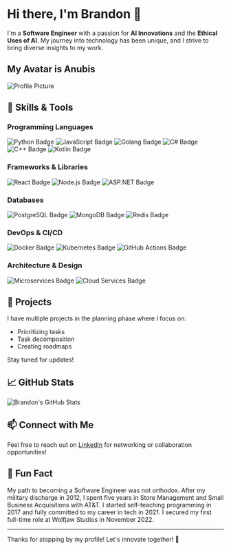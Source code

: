 # Hi there, I'm Brandon 👋

I'm a **Software Engineer** with a passion for **AI Innovations** and the **Ethical Uses of AI**. My journey into technology has been unique, and I strive to bring diverse insights to my work.

## My Avatar is Anubis
![Profile Picture](https://drive.google.com/file/d/15edBMWFn4Oh6fRonnQnTkudKVHYrH37e/view?usp=sharing)

## 🚀 Skills & Tools

### Programming Languages
![Python Badge](https://img.shields.io/badge/Python-3776AB?style=flat&logo=python&logoColor=white)
![JavaScript Badge](https://img.shields.io/badge/JavaScript-F7DF1E?style=flat&logo=javascript&logoColor=black)
![Golang Badge](https://img.shields.io/badge/Golang-00ADD8?style=flat&logo=go&logoColor=white)
![C# Badge](https://img.shields.io/badge/C%23-239120?style=flat&logo=csharp&logoColor=white)
![C++ Badge](https://img.shields.io/badge/C%2B%2B-00599C?style=flat&logo=c%2B%2B&logoColor=white)
![Kotlin Badge](https://img.shields.io/badge/Kotlin-0095D5?style=flat&logo=kotlin&logoColor=white)

### Frameworks & Libraries
![React Badge](https://img.shields.io/badge/React-61DAFB?style=flat&logo=react&logoColor=black)
![Node.js Badge](https://img.shields.io/badge/Node.js-339933?style=flat&logo=nodedotjs&logoColor=white)
![ASP.NET Badge](https://img.shields.io/badge/.NET-512BD4?style=flat&logo=.net&logoColor=white)

### Databases
![PostgreSQL Badge](https://img.shields.io/badge/PostgreSQL-336791?style=flat&logo=postgresql&logoColor=white)
![MongoDB Badge](https://img.shields.io/badge/MongoDB-47A248?style=flat&logo=mongodb&logoColor=white)
![Redis Badge](https://img.shields.io/badge/Redis-DC382D?style=flat&logo=redis&logoColor=white)

### DevOps & CI/CD
![Docker Badge](https://img.shields.io/badge/Docker-2496ED?style=flat&logo=docker&logoColor=white)
![Kubernetes Badge](https://img.shields.io/badge/Kubernetes-326CE5?style=flat&logo=kubernetes&logoColor=white)
![GitHub Actions Badge](https://img.shields.io/badge/GitHub_Actions-2088FF?style=flat&logo=githubactions&logoColor=white)

### Architecture & Design
![Microservices Badge](https://img.shields.io/badge/Microservices-00BFFF?style=flat)
![Cloud Services Badge](https://img.shields.io/badge/AWS-232F3E?style=flat&logo=amazonaws&logoColor=white)

## 🌟 Projects
I have multiple projects in the planning phase where I focus on:
- Prioritizing tasks
- Task decomposition
- Creating roadmaps

Stay tuned for updates!

## 📈 GitHub Stats
![Brandon's GitHub Stats](https://github-readme-stats.vercel.app/api?username=coburnbrandon&show_icons=true&hide_title=true&count_private=true&theme=synthwave)

## 📫 Connect with Me
Feel free to reach out on [LinkedIn](https://www.linkedin.com/in/coburnbrandon) for networking or collaboration opportunities!

## 🎉 Fun Fact
My path to becoming a Software Engineer was not orthodox. After my military discharge in 2012, I spent five years in Store Management and Small Business Acquisitions with AT&T. I started self-teaching programming in 2017 and fully committed to my career in tech in 2021. I secured my first full-time role at Wolfjaw Studios in November 2022.

---

Thanks for stopping by my profile! Let's innovate together! 🚀
